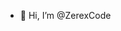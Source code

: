 - 👋 Hi, I’m @ZerexCode

<!---
ZerexCode/ZerexCode is a ✨ special ✨ repository because its `README.md` (this file) appears on your GitHub profile.
You can click the Preview link to take a look at your changes.
--->
